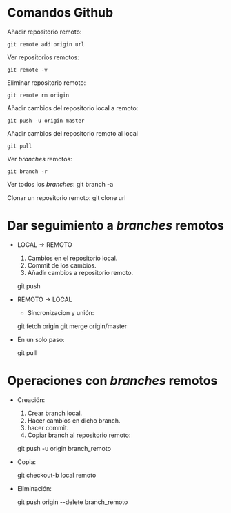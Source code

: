 # Comandos Github 

Añadir repositorio remoto:   
   
    git remote add origin url
	
Ver repositorios remotos:
   
    git remote -v
	
Eliminar repositorio remoto:
   
    git remote rm origin
	 
Añadir cambios del repositorio local a remoto:
   
    git push -u origin master
	
Añadir cambios del repositorio remoto al local
   
    git pull
	
Ver *branches* remotos:
   
    git branch -r
	
Ver todos los *branches*:
    git branch -a
	
Clonar un repositorio remoto:
    git clone url
	

# Dar seguimiento a *branches* remotos

* LOCAL -> REMOTO 
	
	1. Cambios en el repositorio local. 
	2. Commit de los cambios. 
	3. Añadir cambios a repositorio remoto.
      
    git push
	
* REMOTO -> LOCAL
	* Sincronizacion y unión:
      
    git fetch origin
    git merge origin/master
      
* En un solo paso:
    
    git pull
		
# Operaciones con *branches* remotos

* Creación:
	1. Crear branch local.
	2. Hacer cambios en dicho branch.
	3. hacer commit.
	4. Copiar branch al repositorio remoto:
      
    git push -u origin branch_remoto
		
* Copia:
   
    git checkout-b local remoto
   
* Eliminación:
   
    git push origin --delete branch_remoto
